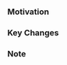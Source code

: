 ### Motivation
<!--요구 사항 또는 작업 동기-->

### Key Changes
<!--주요한 변화들-->

### Note
<!--참고 사항 및 추가로 작성하고 싶은 내용-->

<!--관련 이슈 있을 경우-->
<!--Close #{이슈번호}-->
